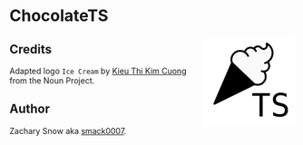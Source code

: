 # ChocolateTS

<img align="right" width="160px" height="160px" src="https://github.com/smack0007/ChocolateTS/raw/master/assets/Logo.png">

## Credits

Adapted logo `Ice Cream` by [Kieu Thi Kim Cuong](https://thenounproject.com/kieukimcuong/) from the Noun Project.

## Author

Zachary Snow aka [smack0007](http://smack0007.github.io).